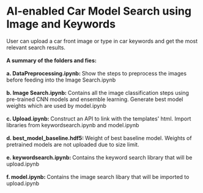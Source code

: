 # AI-enabled Car Model Search using Image and Keywords

User can upload a car front image or type in car keywords and get the most relevant search results.
<br>
<br>
<b>A summary of the folders and fies:</b>
<br>
<br>
<b>a. DataPreprocessing.ipynb: </b>Show the steps to preprocess the images before feeding into the Image Search.ipynb
<br>
<br>
<b>b. Image Search.ipynb: </b>Contains all the image classification steps using pre-trained CNN models and ensemble learning. Generate best model weights which are used by model.ipynb
<br>
<br>
<b>c. Upload.ipynb: </b>Construct an API to link with the templates' html. Import libraries from keywordsearch.ipynb and model.ipynb
<br>
<br>
<b>d. best_model_baseline.hdf5: </b>Weight of best baseline model. Weights of pretrained models are not uploaded due to size limit.
<br>
<br>
<b>e. keywordsearch.ipynb: </b>Contains the keyword search library that will be upload.ipynb
<br>
<br>
<b>f. model.ipynb: </b>Contains the image search libary that will be imported to upload.ipynb
